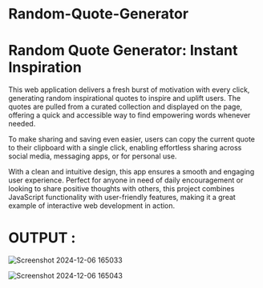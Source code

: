 # Random-Quote-Generator

# Random Quote Generator: Instant Inspiration

This web application delivers a fresh burst of motivation with every click, generating random inspirational quotes to inspire and uplift users. The quotes are pulled from a curated collection and displayed on the page, offering a quick and accessible way to find empowering words whenever needed.

To make sharing and saving even easier, users can copy the current quote to their clipboard with a single click, enabling effortless sharing across social media, messaging apps, or for personal use.

With a clean and intuitive design, this app ensures a smooth and engaging user experience. Perfect for anyone in need of daily encouragement or looking to share positive thoughts with others, this project combines JavaScript functionality with user-friendly features, making it a great example of interactive web development in action.

# OUTPUT :


![Screenshot 2024-12-06 165033](https://github.com/user-attachments/assets/da2f290a-bed9-4dfd-9ef4-5a4a3b39533a)


![Screenshot 2024-12-06 165043](https://github.com/user-attachments/assets/d53baea4-32c5-4ef2-b59d-f74dd2f86dda)
